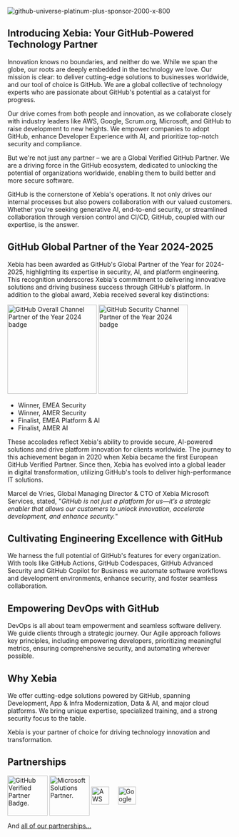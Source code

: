 ![github-universe-platinum-plus-sponsor-2000-x-800](https://github.com/xebia/.github/assets/6085745/60859019-799e-442f-a367-5a3bcb741290)

## Introducing Xebia: Your GitHub-Powered Technology Partner 

Innovation knows no boundaries, and neither do we. While we span the globe, our roots are deeply embedded in the technology we love. Our mission is clear: to deliver cutting-edge solutions to businesses worldwide, and our tool of choice is GitHub. We are a global collective of technology experts who are passionate about GitHub's potential as a catalyst for progress. 

Our drive comes from both people and innovation, as we collaborate closely with industry leaders like AWS, Google, Scrum.org, Microsoft, and GitHub to raise development to new heights. We empower companies to adopt GitHub, enhance Developer Experience with AI, and prioritize top-notch security and compliance. 

But we're not just any partner – we are a Global Verified GitHub Partner. We are a driving force in the GitHub ecosystem, dedicated to unlocking the potential of organizations worldwide, enabling them to build better and more secure software. 

GitHub is the cornerstone of Xebia's operations. It not only drives our internal processes but also powers collaboration with our valued customers. Whether you're seeking generative AI, end-to-end security, or streamlined collaboration through version control and CI/CD, GitHub, coupled with our expertise, is the answer. 

## GitHub Global Partner of the Year 2024-2025

Xebia has been awarded as GitHub's Global Partner of the Year for 2024-2025, highlighting its expertise in security, AI, and platform engineering. This recognition underscores Xebia's commitment to delivering innovative solutions and driving business success through GitHub's platform. In addition to the global award, Xebia received several key distinctions:

<img src="https://github.com/user-attachments/assets/40a5d67e-9070-48d4-9523-964ad58096ae" width="200" alt="GitHub Overall Channel Partner of the Year 2024 badge"/> 
<img src="https://github.com/user-attachments/assets/453fe5fd-ec2b-4d6f-9d96-238b2d1ba8f7" width="200" alt="GitHub Security Channel Partner of the Year 2024 badge"/> 

- Winner, EMEA Security
- Winner, AMER Security
- Finalist, EMEA Platform & AI
- Finalist, AMER AI

These accolades reflect Xebia's ability to provide secure, AI-powered solutions and drive platform innovation for clients worldwide. The journey to this achievement began in 2020 when Xebia became the first European GitHub Verified Partner. Since then, Xebia has evolved into a global leader in digital transformation, utilizing GitHub's tools to deliver high-performance IT solutions.

Marcel de Vries, Global Managing Director & CTO of Xebia Microsoft Services, stated, "_GitHub is not just a platform for us—it’s a strategic enabler that allows our customers to unlock innovation, accelerate development, and enhance security._"

## Cultivating Engineering Excellence with GitHub 

We harness the full potential of GitHub's features for every organization. With tools like GitHub Actions, GitHub Codespaces, GitHub Advanced Security and GitHub Copilot for Business we automate software workflows and development environments, enhance security, and foster seamless collaboration. 

## Empowering DevOps with GitHub 

DevOps is all about team empowerment and seamless software delivery. We guide clients through a strategic journey. Our Agile approach follows key principles, including empowering developers, prioritizing meaningful metrics, ensuring comprehensive security, and automating wherever possible. 

## Why Xebia 

We offer cutting-edge solutions powered by GitHub, spanning Development, App & Infra Modernization, Data & AI, and major cloud platforms. We bring unique expertise, specialized training, and a strong security focus to the table. 

Xebia is your partner of choice for driving technology innovation and transformation. 

## Partnerships
<picture>
  <source media="(prefers-color-scheme: dark)" srcset="https://raw.githubusercontent.com/xebia/.github/master/profile/img/github-verified-white.png">
  <source media="(prefers-color-scheme: light)" srcset="https://raw.githubusercontent.com/xebia/.github/master/profile/img/github-verified-black.png">
  <img alt="GitHub Verified Partner Badge." height="90" valign="middle" src="https://raw.githubusercontent.com/xebia/.github/master/profile/img/github-verified-black.png">
</picture>
<picture>
  <source media="(prefers-color-scheme: dark)" srcset="https://raw.githubusercontent.com/xebia/.github/master/profile/img/microsoft-msp-color.png">
  <source media="(prefers-color-scheme: light)" srcset="https://raw.githubusercontent.com/xebia/.github/master/profile/img/microsoft-msp-black.png">
  <img alt="Microsoft Solutions Partner." height="90"valign="middle"  src="https://raw.githubusercontent.com/xebia/.github/master/profile/img/microsoft-msp-color.png">
</picture>
<picture>
  <source media="(prefers-color-scheme: dark)" srcset="https://raw.githubusercontent.com/xebia/.github/master/profile/img/amazon-web-services-dark.svg">
  <source media="(prefers-color-scheme: light)" srcset="https://raw.githubusercontent.com/xebia/.github/master/profile/img/amazon-web-services-light.svg">
  <img alt="AWS Partner." height="40" valign="middle" src="https://raw.githubusercontent.com/xebia/.github/master/profile/img/amazon-web-services-light.svg">
</picture>&nbsp;&nbsp;&nbsp;
<picture>
  <img alt="Google Cloud Partner." height="40" valign="middle"  src="https://raw.githubusercontent.com/xebia/.github/master/profile/img/google-cloud.svg">
</picture>

And [all of our partnerships...](https://xebia.com/about-us/partners/)
